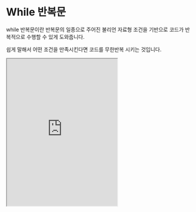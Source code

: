 # While 반복문

while 반복문이란 반복문의 일종으로 주어진 불리언 자료형 조건을 기반으로 코드가 반복적으로 수행할 수 있게 도와줍니다.

쉽게 말해서 어떤 조건을 만족시킨다면 코드를 무한반복 시키는 것입니다.

<iframe
  loading="lazy"
  title="Python IDLE Trinket"
  src="https://trinket.io/embed/python3/496fc82d74"
  height="400"
/>

:::note for v.s. while 파이썬에서 for을 사용하는 것이 더 좋습니다.

1. 무한 반복의 확률이 낮다.
2. 하나하나 변수를 선언하지 않아도 된다.
3. 더 다양한 옵션이 있다(이터러블, yield 등).
4. 더 효율적이고 효과적이다. :::

## While 반복문 사용법

### 예시 1

While 반복문 밑에 있는 CODE1을 확인하세요.

while하고 조건을 쓴다면 :를 쓰고 들여쓰기(Tab키나 스페이스 바 4번)를 꼭 넣어줘야 합니다.

while 문에서는 무한 반복문을 조심해야 합니다. 무한 반복문이란 말 그대로 무한으로 코드를 실행하는 것으로 소수로 코드를 잘못 작성해서 코드가 계속 실행될 수 있습니다.

### 예시 2

밑에 있는 CODE2 에시를 살펴보겠습니다.

소수로 코드를 이렇게 작성하고 실행하면 a가 0이 아닐 때 실행되지만 a의 값은 계속 증가하니 이 코드는 멈추지 않는다면 영원히 실행될 것입니다.

이런 상황을 접하면 `ctrl+c`를 눌러주면 멈춥니다. 터미널에서 멈춥니다.

1. 먼저, while 반복문이 반복하는 양을 저장할 수 있는 변수를 만듭니다. (예: `a = 0`)
2. while 반복문을 만들고 반복할 코드를 넣습니다.
3. 다음에, 만든 변수를 감소시키거나 증가시킵니다. (예: `a += 1`, `a -= 1`)

<iframe
  loading="lazy"
  title="Python IDLE Trinket"
  src="https://trinket.io/embed/python3/3f6d66c42e"
  height="400"
/>

## break 문

break 문은 while True 문을 정지시킬 때 사용하는 코드입니다.

이 코드 역시 무한반복문이 일어나면 터미널에서 ctrl+c로 멈출 수 있습니다.

<iframe
  loading="lazy"
  title="Python IDLE Trinket"
  src="https://trinket.io/embed/python3/d35c515f41"
  height="400"
/>
